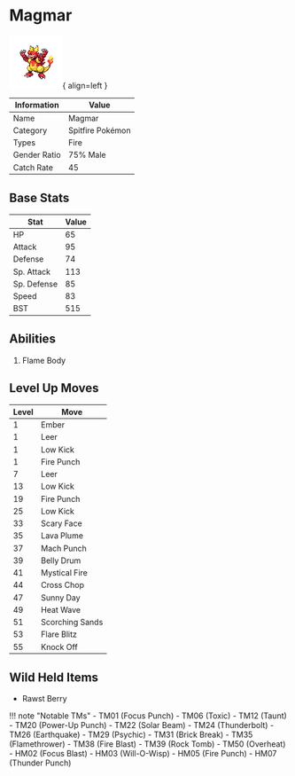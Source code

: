 # Magmar

![Magmar](../images/pokemon/126.png){ align=left }

| Information | Value |
|------------|--------|
| Name | Magmar |
| Category | Spitfire Pokémon |
| Types | Fire |
| Gender Ratio | 75% Male |
| Catch Rate | 45 |

## Base Stats

| Stat | Value |
|------|-------|
| HP | 65 |
| Attack | 95 |
| Defense | 74 |
| Sp. Attack | 113 |
| Sp. Defense | 85 |
| Speed | 83 |
| BST | 515 |

## Abilities
1. Flame Body

## Level Up Moves
| Level | Move |
|-------|------|
| 1 | Ember |
| 1 | Leer |
| 1 | Low Kick |
| 1 | Fire Punch |
| 7 | Leer |
| 13 | Low Kick |
| 19 | Fire Punch |
| 25 | Low Kick |
| 33 | Scary Face |
| 35 | Lava Plume |
| 37 | Mach Punch |
| 39 | Belly Drum |
| 41 | Mystical Fire |
| 44 | Cross Chop |
| 47 | Sunny Day |
| 49 | Heat Wave |
| 51 | Scorching Sands |
| 53 | Flare Blitz |
| 55 | Knock Off |

## Wild Held Items
- Rawst Berry

!!! note "Notable TMs"
    - TM01 (Focus Punch)
    - TM06 (Toxic)
    - TM12 (Taunt)
    - TM20 (Power-Up Punch)
    - TM22 (Solar Beam)
    - TM24 (Thunderbolt)
    - TM26 (Earthquake)
    - TM29 (Psychic)
    - TM31 (Brick Break)
    - TM35 (Flamethrower)
    - TM38 (Fire Blast)
    - TM39 (Rock Tomb)
    - TM50 (Overheat)
    - HM02 (Focus Blast)
    - HM03 (Will-O-Wisp)
    - HM05 (Fire Punch)
    - HM07 (Thunder Punch)

